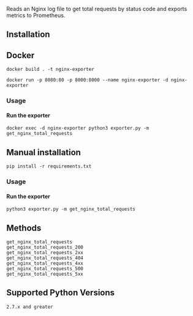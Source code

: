 Reads an Nginx log file to get total requests by status code and exports metrics to Prometheus.

## Installation ##

## Docker ##

```
docker build . -t nginx-exporter
```

```
docker run -p 8080:80 -p 8000:8000 --name nginx-exporter -d nginx-exporter
```

### Usage

#### Run the exporter

```
docker exec -d nginx-exporter python3 exporter.py -m get_nginx_total_requests
``` 

## Manual installation ##

```
pip install -r requirements.txt
```

### Usage

#### Run the exporter

```
python3 exporter.py -m get_nginx_total_requests
```

## Methods

```
get_nginx_total_requests
get_nginx_total_requests_200
get_nginx_total_requests_2xx
get_nginx_total_requests_404
get_nginx_total_requests_4xx
get_nginx_total_requests_500
get_nginx_total_requests_5xx
```

## Supported Python Versions

```
2.7.x and greater
```